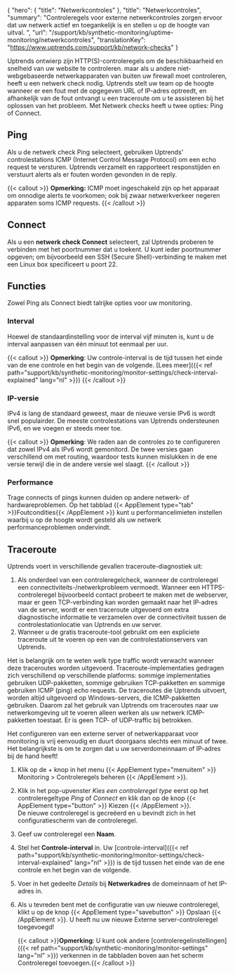 {
  "hero": {
    "title": "Netwerkcontroles"
  },
  "title": "Netwerkcontroles",
  "summary": "Controleregels voor externe netwerkcontroles zorgen ervoor dat uw netwerk actief en toegankelijk is en stellen u op de hoogte van uitval.  ",
  "url": "/support/kb/synthetic-monitoring/uptime-monitoring/netwerkcontroles",
  "translationKey": "https://www.uptrends.com/support/kb/network-checks"
}

Uptrends ontwierp zijn HTTP(S)-controleregels om de beschikbaarheid en snelheid van uw website te controleren. maar als u andere niet-webgebaseerde netwerkapparaten van buiten uw firewall moet controleren, heeft u een netwerk check nodig. Uptrends stelt uw team op de hoogte wanneer er een fout met de opgegeven URL of IP-adres optreedt, en afhankelijk van de fout ontvangt u een traceroute om u te assisteren bij het oplossen van het probleem. Met Netwerk checks heeft u twee opties: Ping of Connect.

## Ping

Als u de netwerk check Ping selecteert, gebruiken Uptrends' controlestations ICMP (Internet Control Message Protocol) om een echo request te versturen. Uptrends verzamelt en rapporteert responstijden en verstuurt alerts als er fouten worden gevonden in de reply.

{{< callout >}}
**Opmerking:** ICMP moet ingeschakeld zijn op het apparaat om onnodige alerts te voorkomen; ook bij zwaar netwerkverkeer negeren apparaten soms ICMP requests.
{{< /callout >}}

## Connect

Als u een **netwerk check Connect** selecteert, zal Uptrends proberen te verbinden met het poortnummer dat u toekent. U kunt ieder poortnummer opgeven; om bijvoorbeeld een SSH (Secure Shell)-verbinding te maken met een Linux box specificeert u poort 22.

## Functies

Zowel Ping als Connect biedt talrijke opties voor uw monitoring.

### Interval

Hoewel de standaardinstelling voor de interval vijf minuten is, kunt u de interval aanpassen van één minuut tot eenmaal per uur.

{{< callout >}}
**Opmerking**: Uw controle-interval is de tijd tussen het einde van de ene controle en het begin van de volgende. [Lees meer]({{< ref path="support/kb/synthetic-monitoring/monitor-settings/check-interval-explained" lang="nl" >}})
{{< /callout >}}

### IP-versie

IPv4 is lang de standaard geweest, maar de nieuwe versie IPv6 is wordt snel populairder. De meeste controlestations van Uptrends ondersteunen IPv6, en we voegen er steeds meer toe.

{{< callout >}}
**Opmerking**: We raden aan de controles zo te configureren dat zowel IPv4 als IPv6 wordt gemonitord. De twee versies gaan verschillend om met routing, waardoor tests kunnen mislukken in de ene versie terwijl die in de andere versie wel slaagt.
{{< /callout >}}

### Performance

Trage connects of pings kunnen duiden op andere netwerk- of hardwareproblemen. Op het tabblad {{< AppElement type="tab" >}}Foutcondities{{< /AppElement >}} kunt u performancelimieten instellen waarbij u op de hoogte wordt gesteld als uw netwerk performanceproblemen ondervindt.

## Traceroute

Uptrends voert in verschillende gevallen traceroute-diagnostiek uit:

1.  Als onderdeel van een controleregelcheck, wanneer de controleregel een connectiviteits-/netwerkprobleem vermoedt. Wanneer een HTTPS-controleregel bijvoorbeeld contact probeert te maken met de webserver, maar er geen TCP-verbinding kan worden gemaakt naar het IP-adres van de server, wordt er een traceroute uitgevoerd om extra diagnostische informatie te verzamelen over de connectiviteit tussen de controlestationlocatie van Uptrends en uw server.
2.  Wanneer u de gratis traceroute-tool gebruikt om een expliciete traceroute uit te voeren op een van de controlestationservers van Uptrends.

Het is belangrijk om te weten welk type traffic wordt verwacht wanneer deze traceroutes worden uitgevoerd. Traceroute-implementaties gedragen zich verschillend op verschillende platforms: sommige implementaties gebruiken UDP-pakketten, sommige gebruiken TCP-pakketten en sommige gebruiken ICMP (ping) echo requests. De traceroutes die Uptrends uitvoert, worden altijd uitgevoerd op Windows-servers, die ICMP-pakketten gebruiken. Daarom zal het gebruik van Uptrends om traceroutes naar uw netwerkomgeving uit te voeren alleen werken als uw netwerk ICMP-pakketten toestaat. Er is geen TCP- of UDP-traffic bij betrokken.

Het configureren van een externe server of netwerkapparaat voor monitoring is vrij eenvoudig en duurt doorgaans slechts een minuut of twee. Het belangrijkste is om te zorgen dat u uw serverdomeinnaam of IP-adres bij de hand heeft!

1. Klik op de + knop in het menu {{< AppElement type="menuitem" >}} Monitoring > Controleregels beheren {{< /AppElement >}}. 
2. Klik in het pop-upvenster *Kies een controleregel type* eerst op het controleregeltype *Ping* of *Connect* en klik dan op de knop {{< AppElement type="button" >}} Kiezen {{< /AppElement >}}.  
   De nieuwe controleregel is gecreëerd en u bevindt zich in het configuratiescherm van de controleregel. 
3. Geef uw controleregel een **Naam**.  
4. Stel het **Controle-interval** in. Uw [controle-interval]({{< ref path="support/kb/synthetic-monitoring/monitor-settings/check-interval-explained" lang="nl" >}}) is de tijd tussen het einde van de ene controle en het begin van de volgende. 
5. Voer in het gedeelte *Details* bij **Netwerkadres** de domeinnaam of het IP-adres in. 
6.  Als u tevreden bent met de configuratie van uw nieuwe controleregel, klikt u op de knop {{< AppElement type="savebutton" >}} Opslaan {{< /AppElement >}}. U heeft nu uw nieuwe Externe server-controleregel toegevoegd!  
      
    {{< callout >}}**Opmerking**: U kunt ook andere [controleregelinstellingen]({{< ref path="support/kb/synthetic-monitoring/monitor-settings" lang="nl" >}}) verkennen in de tabbladen boven aan het scherm Controleregel toevoegen.{{< /callout >}}

